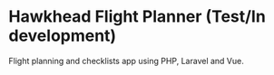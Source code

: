 # Hawkhead Flight Planner (Test/In development)

Flight planning and checklists app using PHP, Laravel and Vue.
